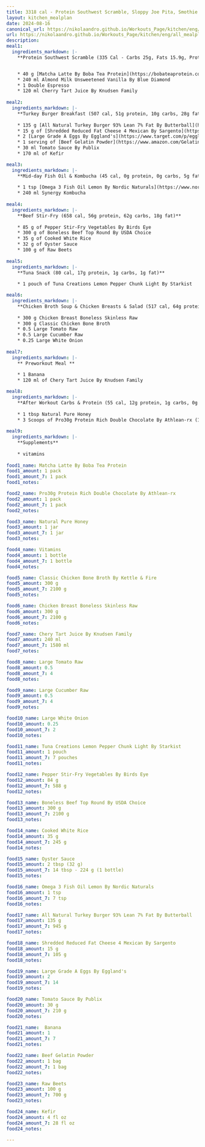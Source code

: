 ```yaml
---
title: 3318 cal - Protein Southwest Scramble, Sloppy Joe Pita, Smothie Bowl, Banana Protein Pancakes and Corn Pasta
layout: kitchen_mealplan
date: 2024-08-16
canonical_url: https://nikolaandro.github.io/Workouts_Page/kitchen/eng/all_mealplans/3318/
url: https://nikolaandro.github.io/Workouts_Page/kitchen/eng/all_mealplans/3318/
description: 
meal1:
  ingredients_markdown: |-
    **Protein Southwest Scramble (335 Cal - Carbs 25g, Fats 15.9g, Protein 24g)**


    * 40 g [Matcha Latte By Boba Tea Protein](https://bobateaprotein.com/products/matcha-latte)
    * 240 ml Almond Milk Unsweetened Vanilla By Blue Diamond
    * 1 Double Espresso
    * 120 ml Cherry Tart Juice By Knudsen Family
    
meal2: 
  ingredients_markdown: |-
    **Turkey Burger Breakfast (507 cal, 51g protein, 10g carbs, 28g fat)**
    
    * 135 g [All Natural Turkey Burger 93% Lean 7% Fat By Butterball](https://www.butterball.com/products/turkey-burgers/frozen-all-natural-white-meat-burgers)
    * 15 g of [Shredded Reduced Fat Cheese 4 Mexican By Sargento](https://www.sargento.com/our-cheese/shredded-cheese/sargento-shredded-reduced-fat-4-cheese-mexican-natural-cheese/)
    * 2 [Large Grade A Eggs By Eggland's](https://www.target.com/p/eggland-s-best-grade-a-large-eggs-18ct/-/A-50086853)
    * 1 serving of [Beef Gelatin Powder](https://www.amazon.com/Gelatin-Unflavored-Thickening-Pasture-Natural/dp/B0C35DQQM9/ref=sr_1_17_sspa?sr=8-17-spons&sp_csd=d2lkZ2V0TmFtZT1zcF9tdGY&psc=1) 
    * 30 ml Tomato Sauce By Publix
    * 170 ml of Kefir

meal3:
  ingredients_markdown: |-
    **Mid-day Fish Oil & Kombucha (45 cal, 0g protein, 0g carbs, 5g fat)**
    
    * 1 tsp [Omega 3 Fish Oil Lemon By Nordic Naturals](https://www.nordic.com/products/ultimate-omega/?variant=39472192192696)
    * 240 ml Synergy Kombucha
        
meal4: 
  ingredients_markdown: |-
    **Beef Stir-Fry (658 cal, 56g protein, 62g carbs, 18g fat)**
    
    * 85 g of Pepper Stir-Fry Vegetables By Birds Eye
    * 300 g of Boneless Beef Top Round By USDA Choice
    * 35 g of Cooked White Rice
    * 32 g of Oyster Sauce        
    * 100 g of Raw Beets
    
meal5: 
  ingredients_markdown: |-
    **Tuna Snack (80 cal, 17g protein, 1g carbs, 1g fat)**
    
    * 1 pouch of Tuna Creations Lemon Pepper Chunk Light By Starkist

meal6: 
  ingredients_markdown: |-
    **Chicken Broth Soup & Chicken Breasts & Salad (517 cal, 64g protein, 17g carbs, 23g fat)**
    
    * 300 g Chicken Breast Boneless Skinless Raw
    * 300 g Classic Chicken Bone Broth
    * 0.5 Large Tomato Raw
    * 0.5 Large Cucumber Raw
    * 0.25 Large White Onion
    
meal7: 
  ingredients_markdown: |-
    ** Preworkout Meal **
    
    * 1 Banana
    * 120 ml of Chery Tart Juice By Knudsen Family

meal8: 
  ingredients_markdown: |-
    **After Workout Carbs & Protein (55 cal, 12g protein, 1g carbs, 0g fat)**
    
    * 1 tbsp Natural Pure Honey
    * 3 Scoops of Pro30g Protein Rich Double Chocolate By Athlean-rx (10 min. after honey)
    
meal9:
  ingredients_markdown: |-
    **Supplements**
    
    * vitamins
    
food1_name: Matcha Latte By Boba Tea Protein
food1_amount: 1 pack
food1_amount_7: 1 pack
food1_notes: 

food2_name: Pro30g Protein Rich Double Chocolate By Athlean-rx
food2_amount: 1 pack
food2_amount_7: 1 pack
food2_notes: 

food3_name: Natural Pure Honey
food3_amount: 1 jar
food3_amount_7: 1 jar
food3_notes: 

food4_name: Vitamins
food4_amount: 1 bottle
food4_amount_7: 1 bottle 
food4_notes: 

food5_name: Classic Chicken Bone Broth By Kettle & Fire
food5_amount: 300 g
food5_amount_7: 2100 g
food5_notes: 

food6_name: Chicken Breast Boneless Skinless Raw
food6_amount: 300 g
food6_amount_7: 2100 g
food6_notes: 

food7_name: Chery Tart Juice By Knudsen Family
food7_amount: 240 ml
food7_amount_7: 1580 ml
food7_notes: 

food8_name: Large Tomato Raw
food8_amount: 0.5 
food8_amount_7: 4 
food8_notes: 

food9_name: Large Cucumber Raw
food9_amount: 0.5 
food9_amount_7: 4 
food9_notes: 

food10_name: Large White Onion
food10_amount: 0.25
food10_amount_7: 2
food10_notes: 

food11_name: Tuna Creations Lemon Pepper Chunk Light By Starkist
food11_amount: 1 pouch
food11_amount_7: 7 pouches
food11_notes: 

food12_name: Pepper Stir-Fry Vegetables By Birds Eye
food12_amount: 84 g
food12_amount_7: 588 g
food12_notes:

food13_name: Boneless Beef Top Round By USDA Choice
food13_amount: 300 g
food13_amount_7: 2100 g
food13_notes:

food14_name: Cooked White Rice
food14_amount: 35 g
food14_amount_7: 245 g
food14_notes:

food15_name: Oyster Sauce 
food15_amount: 2 tbsp (32 g)
food15_amount_7: 14 tbsp - 224 g (1 bottle)
food15_notes:

food16_name: Omega 3 Fish Oil Lemon By Nordic Naturals
food16_amount: 1 tsp
food16_amount_7: 7 tsp
food16_notes:

food17_name: All Natural Turkey Burger 93% Lean 7% Fat By Butterball
food17_amount: 135 g
food17_amount_7: 945 g
food17_notes:

food18_name: Shredded Reduced Fat Cheese 4 Mexican By Sargento
food18_amount: 15 g
food18_amount_7: 105 g
food18_notes: 

food19_name: Large Grade A Eggs By Eggland's
food19_amount: 2
food19_amount_7: 14
food19_notes:

food20_name: Tomato Sauce By Publix
food20_amount: 30 g
food20_amount_7: 210 g
food20_notes:

food21_name:  Banana
food21_amount: 1 
food21_amount_7: 7
food21_notes:

food22_name: Beef Gelatin Powder
food22_amount: 1 bag
food22_amount_7: 1 bag
food22_notes:

food23_name: Raw Beets
food23_amount: 100 g
food23_amount_7: 700 g
food23_notes:

food24_name: Kefir
food24_amount: 4 fl oz
food24_amount_7: 28 fl oz 
food24_notes:

---
```

